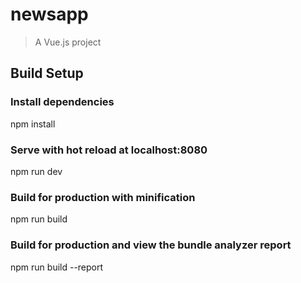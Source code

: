 # newsapp

> A Vue.js project

## Build Setup

### Install dependencies
npm install

### Serve with hot reload at localhost:8080
npm run dev

### Build for production with minification
npm run build

### Build for production and view the bundle analyzer report
npm run build --report

